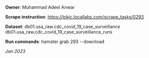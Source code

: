 **Owner**: Muhammad Adeel Anwar

**Scrape instruction**: https://lokic.locallabs.com/scrape_tasks/0293

**Dataset**:  db01.usa_raw.cdc_covid_19_case_surveillance
              db01.usa_raw.cdc_covid_19_case_surveillance_runs

**Run commands**: hamster grab 293 --download

_Jan 2023_
